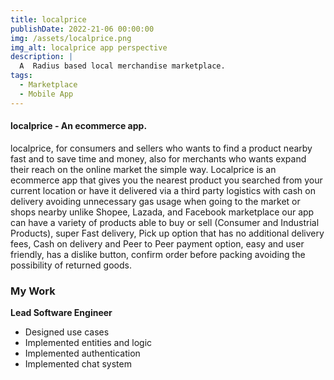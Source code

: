 ```yaml
---
title: localprice
publishDate: 2022-21-06 00:00:00
img: /assets/localprice.png
img_alt: localprice app perspective
description: |
  A  Radius based local merchandise marketplace.
tags:
  - Marketplace
  - Mobile App
---
```


#### localprice - An ecommerce app.

localprice, for consumers and sellers who wants to find a product nearby fast and to save time and money, also for merchants who wants expand their reach on the online market the simple way. Localprice is an ecommerce app that gives you the nearest product you searched from your current location or have it delivered via a third party logistics with cash on delivery avoiding unnecessary gas usage when going to the market or shops nearby unlike Shopee, Lazada, and Facebook marketplace our app can have a variety of products able to buy or sell (Consumer and Industrial Products), super Fast delivery, Pick up option that has no additional delivery fees, Cash on delivery and Peer to Peer payment option, easy and user friendly, has a dislike button, confirm order before packing avoiding the possibility of returned goods.

### My Work

**Lead Software Engineer**

- Designed use cases
- Implemented entities and logic
- Implemented authentication
- Implemented chat system
